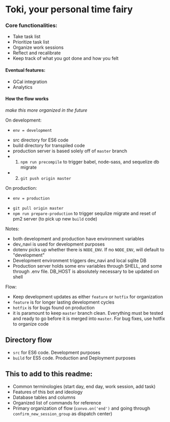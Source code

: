 # Toki, your personal time fairy

### Core functionalities:
* Take task list
* Prioritize task list
* Organize work sessions
* Reflect and recalibrate
* Keep track of what you got done and how you felt

#### Eventual features:
* GCal integration
* Analytics


#### How the flow works
_make this more organized in the future_

On development:
- `env = development`
* src directory for ES6 code
* build directory for transpiled code
* production server is based solely off of `master` branch
* 1. `npm run precompile` to trigger babel, node-sass, and sequelize db migrate
* 2. `git push origin master`

On production:
- `env = production`
* `git pull origin master`
* `npm run prepare-production` to trigger sequlize migrate and reset of pm2 server (to pick up new `build` code)

Notes:
* both development and production have environment variables
* dev_navi is used for development purposes
* dotenv picks up whether there is `NODE_ENV`. If no `NODE_ENV`, will default to "development"
* Development environment triggers dev_navi and local sqlite DB
* Production server holds some env variables through SHELL, and some through .env file. DB_HOST is absolutely necessary to be updated on shell

Flow:
* Keep development updates as either `feature` or `hotfix` for organization
* `feature` is for longer lasting development cycles
* `hotfix` is for bugs found on production
* it is paramount to keep `master` branch clean. Everything must be tested and ready to go before it is merged into `master`. For bug fixes, use hotfix to organize code

## Directory flow
* `src` for ES6 code. Development purposes
* `build` for ES5 code. Production and Deployment purposes


## This to add to this readme:
* Common terminologies (start day, end day, work session, add task)
* Features of this bot and ideology
* Database tables and columns
* Organized list of commands for reference
* Primary organization of flow (`convo.on('end')` and going through `confirm_new_session_group` as dispatch center)